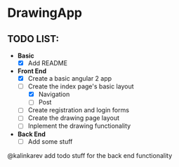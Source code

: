 # DrawingApp

## TODO LIST:
- <b>Basic</b>
  - [X] Add README
- <b>Front End</b>
  - [X] Create a basic angular 2 app
  - [ ] Create the index page's basic layout
    - [X] Navigation
    - [ ] Post
  - [ ] Create registration and login forms
  - [ ] Create the drawing page layout
  - [ ] Inplement the drawing functionality
- <b>Back End</b>
  - [ ] Add some stuff
 
@kalinkarev add todo stuff for the back end functionality
